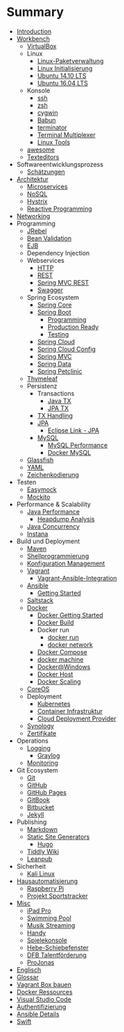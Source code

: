 # Summary

* [Introduction](README.md)
* [Workbench](workbench.md)
  * [VirtualBox](virtualbox.md)
  * Linux
    * [Linux-Paketverwaltung](linux_paketverwaltung.md)
    * [Linux Initialisierung](linux_initialization.md)
    * [Ubuntu 14.10 LTS](ubuntu_1410_lts.md)
    * [Ubuntu 16.04 LTS](ubuntu_1604_lts.md)
  * Konsole
    * [ssh](ssh.md)
    * [zsh](zsh.md)
    * [cygwin](cygwin.md)
    * [Babun](babun.md)
    * [terminator](terminator.md)
    * [Terminal Multiplexer](terminalMultiplexer.md)
    * [Linux Tools](linux_tools.md)
  * [awesome](awesome.md)
  * [Texteditors](texteditors.md)
* Softwareentwicklungsprozess
  * [Schätzungen](estimations.md)
* [Architektur](architecture.md)
  * [Microservices](microservices.md)
  * [NoSQL](nosql.md)
  * [Hystrix](hystrix.md)
  * [Reactive Programming](reactiveProgramming.md)
* [Networking](networking.md)
* Programming
  * [JRebel](jrebel.md)
  * [Bean Validation](java_beanValidation.md)
  * [EJB](ejb.md)
  * Dependency Injection
  * Webservices
    * [HTTP](http.md)
    * [REST](rest.md)
    * [Spring MVC REST](springMvc_rest.md)
    * [Swagger](swagger.md)
  * Spring Ecosystem
    * [Spring Core](springCore.md)
    * [Spring Boot](springBoot.md)
      * [Programming](springBoot_programming.md)
      * [Production Ready](springBoot_productionReady.md)
      * [Testing](springBoot_testing.md)
    * [Spring Cloud](springCloud.md)
    * [Spring Cloud Config](springCloudConfig.md)
    * [Spring MVC](springMvc.md)
    * [Spring Data](springData.md)
    * [Spring Petclinic](spring_petclinic.md)
  * [Thymeleaf](thymeleaf.md)
  * Persistenz
    * Transactions
      * [Java TX](java_transactions.md)
      * [JPA TX](jpa_txHandling.md)
    * [TX Handling](txHandling.md)
    * [JPA](jpa.md)
      * [Eclipse Link - JPA](jpa_eclipseLink.md)
    * [MySQL](mysql.md)
      * [MySQL Performance](mysql_performance.md)
      * [Docker MySQL](docker_mysql.md)
  * [Glassfish](glassfish.md)
  * [YAML](yaml.md)
  * [Zeichenkodierung](characterEncoding.md)
* Testen
  * [Easymock](easymock.md)
  * [Mockito](mockito.md)
* Performance & Scalability
  * [Java Performance](java_performance.md)
    * [Heapdump Analysis](heapdump_analysis.md)
  * [Java Concurrency](java_concurrency.md)
  * [Instana](instana.md)
* Build und Deployment
  * [Maven](maven.md)
  * [Shellprogrammierung](shellprogramming.md)
  * [Konfiguration Management](configurationManagement.md)
  * [Vagrant](vagrant.md)
    * [Vagrant-Ansible-Integration](vagrant_ansibleIntegration.md)
  * [Ansible](ansible.md)
    * [Getting Started](ansible_gettingStarted.md)
  * [Saltstack](saltstack.md)
  * [Docker](docker.md)
    * [Docker Getting Started](docker_gettingStarted.md)
    * [Docker Build](docker_build.md)
    * Docker run
      * [docker run](docker_run.md)
      * [docker network](docker_network.md)
    * [Docker Compose](docker_compose.md)
    * [docker machine](docker_machine.md)
    * [Docker@Windows](docker_windows.md)
    * [Docker Host](docker_host.md)
    * [Docker Scaling](docker_scaling.md)
  * [CoreOS](coreos.md)
  * Deployment
    * [Kubernetes](kubernetes.md)
    * [Container Infrastruktur](containerInfrastructure.md)
    * [Cloud Deployment Provider](cloudDeployment_provider.md)
  * [Synology](synology.md)
  * [Zertifikate](certificates.md)
* Operations
  * [Logging](logging.md)
    * [Graylog](graylog.md)
  * [Monitoring](monitoring.md)
* Git Ecosystem
  * [Git](git.md)
  * [GitHub](github.md)
  * [GitHub Pages](githubPages.md)
  * [GitBook](gitbook.md)
  * [Bitbucket](bitbucket.md)
  * [Jekyll](jekyll.md)
* Publishing
  * [Markdown](markdown.md)
  * [Static Site Generators](staticSiteGenerators.md)
    * [Hugo](hugo.md)
  * [Tiddly Wiki](tiddlyWiki.md)
  * [Leanpub](leanpub.md)
* Sicherheit
  * [Kali Linux](kaliLinux.md)
* [Hausautomatisierung](homeAutomation.md)
  * [Raspberry Pi](raspberrypi.md)
  * [Projekt Sportstracker](projekt_sportstracker.md)
* [Misc](misc.md)
  * [iPad Pro](ipadPro.md)
  * [Swimming Pool](swimmingPool.md)
  * [Musik Streaming](musicstreaming.md)
  * [Handy](handy.md)
  * [Spielekonsole](spielekonsole.md)
  * [Hebe-Schiebefenster](hebe-schiebefenster.md)
  * [DFB Talentförderung](dfb-talentforderung.md)
  * [ProJonas](projonas.md)
* [Englisch](englisch.md)
* [Glossar](GLOSSARY.md)
* [Vagrant Box bauen](vagrant_buildBox.md)
* [Docker Ressources](docker_resources.md)
* [Visual Studio Code](visualstudiocode.md)
* [Authentifizierung](authentitication.md)
* [Ansible Details](ansible_details.md)
* [Swift](swift.md)

